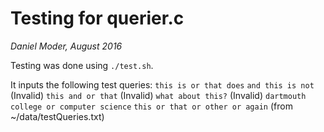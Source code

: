 # Testing for querier.c

*Daniel Moder, August 2016*

Testing was done using `./test.sh`.

It inputs the following test queries: 
`this is or that does`
`and this is not` (Invalid)
`this and or that` (Invalid)
`what about this?` (Invalid)
`dartmouth college or computer science`
`this or that or other or again`
(from ~/data/testQueries.txt)


